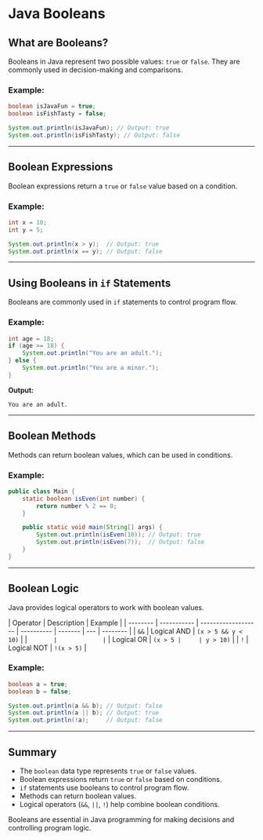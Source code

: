 # Java Booleans

## What are Booleans?

Booleans in Java represent two possible values: `true` or `false`. They are commonly used in decision-making and comparisons.

### Example:

```java
boolean isJavaFun = true;
boolean isFishTasty = false;

System.out.println(isJavaFun); // Output: true
System.out.println(isFishTasty); // Output: false
```

---

## Boolean Expressions

Boolean expressions return a `true` or `false` value based on a condition.

### Example:

```java
int x = 10;
int y = 5;

System.out.println(x > y);  // Output: true
System.out.println(x == y); // Output: false
```

---

## Using Booleans in `if` Statements

Booleans are commonly used in `if` statements to control program flow.

### Example:

```java
int age = 18;
if (age >= 18) {
    System.out.println("You are an adult.");
} else {
    System.out.println("You are a minor.");
}
```

**Output:**

```
You are an adult.
```

---

## Boolean Methods

Methods can return boolean values, which can be used in conditions.

### Example:

```java
public class Main {
    static boolean isEven(int number) {
        return number % 2 == 0;
    }

    public static void main(String[] args) {
        System.out.println(isEven(10)); // Output: true
        System.out.println(isEven(7));  // Output: false
    }
}
```

---

## Boolean Logic

Java provides logical operators to work with boolean values.

| Operator | Description | Example             |
| -------- | ----------- | ------------------- | ---------- | ------- | --- | -------- |
| `&&`     | Logical AND | `(x > 5 && y < 10)` |
| `        |             | `                   | Logical OR | `(x > 5 |     | y > 10)` |
| `!`      | Logical NOT | `!(x > 5)`          |

### Example:

```java
boolean a = true;
boolean b = false;

System.out.println(a && b); // Output: false
System.out.println(a || b); // Output: true
System.out.println(!a);     // Output: false
```

---

## Summary

- The `boolean` data type represents `true` or `false` values.
- Boolean expressions return `true` or `false` based on conditions.
- `if` statements use booleans to control program flow.
- Methods can return boolean values.
- Logical operators (`&&`, `||`, `!`) help combine boolean conditions.

Booleans are essential in Java programming for making decisions and controlling program logic.
